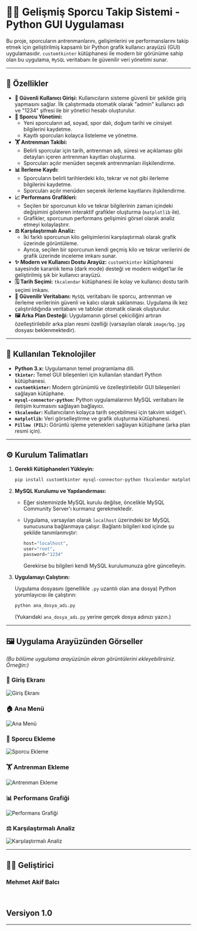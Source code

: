 # 🏋️‍♂️ Gelişmiş Sporcu Takip Sistemi - Python GUI Uygulaması

Bu proje, sporcuların antrenmanlarını, gelişimlerini ve performanslarını takip etmek için geliştirilmiş kapsamlı bir Python grafik kullanıcı arayüzü (GUI) uygulamasıdır. `customtkinter` kütüphanesi ile modern bir görünüme sahip olan bu uygulama, `MySQL` veritabanı ile güvenilir veri yönetimi sunar.

---

## 🚀 Özellikler

* **🔐 Güvenli Kullanıcı Girişi:** Kullanıcıların sisteme güvenli bir şekilde giriş yapmasını sağlar. İlk çalıştırmada otomatik olarak "admin" kullanıcı adı ve "1234" şifresi ile bir yönetici hesabı oluşturulur.
* **🧍 Sporcu Yönetimi:**
    * Yeni sporcuların ad, soyad, spor dalı, doğum tarihi ve cinsiyet bilgilerini kaydetme.
    * Kayıtlı sporcuları kolayca listeleme ve yönetme.
* **🏋️ Antrenman Takibi:**
    * Belirli sporcular için tarih, antrenman adı, süresi ve açıklaması gibi detayları içeren antrenman kayıtları oluşturma.
    * Sporcuları açılır menüden seçerek antrenmanları ilişkilendirme.
* **📊 İlerleme Kaydı:**
    * Sporcuların belirli tarihlerdeki kilo, tekrar ve not gibi ilerleme bilgilerini kaydetme.
    * Sporcuları açılır menüden seçerek ilerleme kayıtlarını ilişkilendirme.
* **📈 Performans Grafikleri:**
    * Seçilen bir sporcunun kilo ve tekrar bilgilerinin zaman içindeki değişimini gösteren interaktif grafikler oluşturma (`matplotlib` ile).
    * Grafikler, sporcunun performans gelişimini görsel olarak analiz etmeyi kolaylaştırır.
* **⚖️ Karşılaştırmalı Analiz:**
    * İki farklı sporcunun kilo gelişimlerini karşılaştırmalı olarak grafik üzerinde görüntüleme.
    * Ayrıca, seçilen bir sporcunun kendi geçmiş kilo ve tekrar verilerini de grafik üzerinde inceleme imkanı sunar.
* **✨ Modern ve Kullanıcı Dostu Arayüz:** `customtkinter` kütüphanesi sayesinde karanlık tema (dark mode) desteği ve modern widget'lar ile geliştirilmiş şık bir kullanıcı arayüzü.
* **🗓️ Tarih Seçimi:** `tkcalendar` kütüphanesi ile kolay ve kullanıcı dostu tarih seçimi imkanı.
* **💾 Güvenilir Veritabanı:** `MySQL` veritabanı ile sporcu, antrenman ve ilerleme verilerinin güvenli ve kalıcı olarak saklanması. Uygulama ilk kez çalıştırıldığında veritabanı ve tablolar otomatik olarak oluşturulur.
* **🖼️ Arka Plan Desteği:** Uygulamanın görsel çekiciliğini artıran özelleştirilebilir arka plan resmi özelliği (varsayılan olarak `image/bg.jpg` dosyası beklenmektedir).

---

## 🧱 Kullanılan Teknolojiler

* **Python 3.x:** Uygulamanın temel programlama dili.
* **`tkinter`:** Temel GUI bileşenleri için kullanılan standart Python kütüphanesi.
* **`customtkinter`:** Modern görünümlü ve özelleştirilebilir GUI bileşenleri sağlayan kütüphane.
* **`mysql-connector-python`:** Python uygulamalarının MySQL veritabanı ile iletişim kurmasını sağlayan bağlayıcı.
* **`tkcalendar`:** Kullanıcıların kolayca tarih seçebilmesi için takvim widget'ı.
* **`matplotlib`:** Veri görselleştirme ve grafik oluşturma kütüphanesi.
* **`Pillow (PIL)`:** Görüntü işleme yetenekleri sağlayan kütüphane (arka plan resmi için).

---

## ⚙️ Kurulum Talimatları

1.  **Gerekli Kütüphaneleri Yükleyin:**

    ```bash
    pip install customtkinter mysql-connector-python tkcalendar matplotlib Pillow
    ```

2.  **MySQL Kurulumu ve Yapılandırması:**

    * Eğer sisteminizde MySQL kurulu değilse, öncelikle MySQL Community Server'ı kurmanız gerekmektedir.
    * Uygulama, varsayılan olarak `localhost` üzerindeki bir MySQL sunucusuna bağlanmaya çalışır. Bağlantı bilgileri kod içinde şu şekilde tanımlanmıştır:

        ```python
        host="localhost",
        user="root",
        password="1234"
        ```

        Gerekirse bu bilgileri kendi MySQL kurulumunuza göre güncelleyin.


3.  **Uygulamayı Çalıştırın:**

    Uygulama dosyasını (genellikle `.py` uzantılı olan ana dosya) Python yorumlayıcısı ile çalıştırın:

    ```bash
    python ana_dosya_adı.py
    ```

    (Yukarıdaki `ana_dosya_adı.py` yerine gerçek dosya adınızı yazın.)

---

## 🖼️ Uygulama Arayüzünden Görseller

*(Bu bölüme uygulama arayüzünün ekran görüntülerini ekleyebilirsiniz. Örneğin:)*

### 🔐 Giriş Ekranı

![Giriş Ekranı](image/login.png)

### 🏠 Ana Menü

![Ana Menü](image/arayüz.png)

### 🧍 Sporcu Ekleme

![Sporcu Ekleme](image/sporcu_ekle.png)

### 🏋️ Antrenman Ekleme

![Antrenman Ekleme](image/antrenman_ekle.png)

### 📊 Performans Grafiği

![Performans Grafiği](image/grafik.png)

### ⚖️ Karşılaştırmalı Analiz

![Karşılaştırmalı Analiz](image/karsılastırma.png)  


---

## 👨‍💻 Geliştirici
    
###  Mehmet Akif Balcı
<br>

## Versiyon  1.0
---

